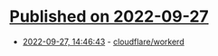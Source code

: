 # [Published on 2022-09-27](index.md)

* [2022-09-27, 14:46:43](https://lobste.rs/s/s1kpx4/cloudflare_workerd) - [cloudflare/workerd](https://github.com/cloudflare/workerd)
